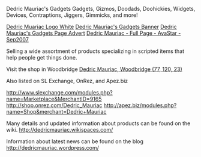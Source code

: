 Dedric Mauriac's Gadgets
Gadgets, Gizmos, Doodads, Doohickies, Widgets, Devices, Contraptions, Jiggers, Gimmicks, and more!

[Dedric Muariac Logo White](../../../Assets/Dedric%20Mauriac%20Logo%20White.png)
[Dedric Mauriac's Gadgets Banner](../../../Assets/Dedric%20Mauriac's%20Gadgets%20Banner.png)
[Dedric Mauriac's Gadgets Page Advert](../../../Assets/Dedric%20Mauriac's%20Gadgets%20Page%20Advert.png)
[Dedric Mauriac - Full Page - AvaStar - Sep2007](../../../Assets/Dedric%20Mauriac%20-%20Full%20Page%20-%20AvaStar%20-%20Sep2007.png)

Selling a wide assortment of products specializing in scripted items that help people get things done. 

Visit the shop in Woodbridge
 [Dedric Mauriac, Woodbridge (77, 120, 23)](http://maps.secondlife.com/secondlife/Woodbridge/77/120/33)

Also listed on SL Exchange, OnRez, and Apez.biz

http://www.slexchange.com/modules.php?name=Marketplace&MerchantID=9165
http://shop.onrez.com/Dedric_Mauriac
http://apez.biz/modules.php?name=Shop&merchant=Dedric+Mauriac

Many details and updated information about products can be found on the wiki.
http://dedricmauriac.wikispaces.com/

Information about latest news can be found on the blog
http://dedricmauriac.wordpress.com/